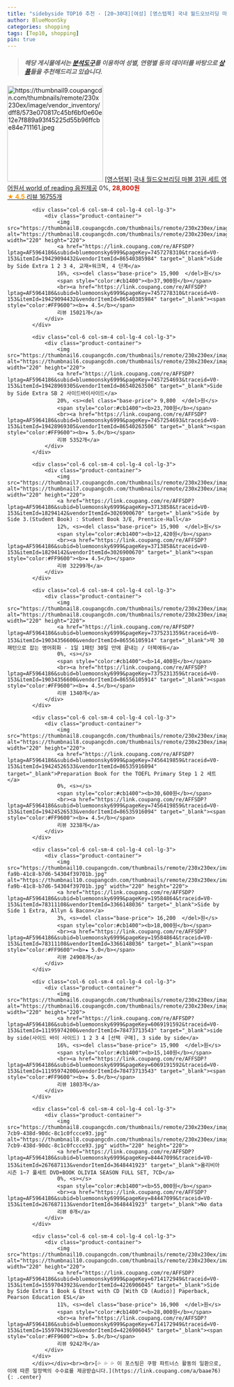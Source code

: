 ```yaml
---
title: "sidebyside TOP10 추천 - [20~30대][여성] [영스텝북] 국내 월드오브리딩 마블 31권 세트 영어원서 world of reading 음원제공"
author: BlueMoonSky
categories: shopping
tags: [Top10, shopping]
pin: true
---
```


> ##### 해당 게시물에서는 [**분석도구**](https://itemscout.io/)를 이용하여 **성별**, **연령별** 등의 데이터를 바탕으로 [**상품**](https://link.coupang.com/a/baae76)들을 추천해드리고 있습니다.
<div class="container"><div class="row">
            <div class="col-6 col-sm-4 col-lg-4 col-lg-3">
                <div class="product-container">
                    <img src="https://thumbnail9.coupangcdn.com/thumbnails/remote/230x230ex/image/vendor_inventory/dff8/573e070817c45bf6bf0e60e12e7f889a93f45225d55b96ffcbe84e711161.jpeg" alt="https://thumbnail9.coupangcdn.com/thumbnails/remote/230x230ex/image/vendor_inventory/dff8/573e070817c45bf6bf0e60e12e7f889a93f45225d55b96ffcbe84e711161.jpeg" width="220" height="220">
                    <a href="https://link.coupang.com/re/AFFSDP?lptag=AF5964186&subid=bluemoonsky6999&pageKey=6640826884&traceid=V0-153&itemId=15179946466&vendorItemId=82401224140" target="_blank">[영스텝북] 국내 월드오브리딩 마블 31권 세트 영어원서 world of reading 음원제공</a>
                    0%, <s></s> 
                    <span style="color:#cb1400"><b>28,800원</b></span>
                    <br><a href="https://link.coupang.com/re/AFFSDP?lptag=AF5964186&subid=bluemoonsky6999&pageKey=6640826884&traceid=V0-153&itemId=15179946466&vendorItemId=82401224140" target="_blank"><span style="color:#FF9600"><b>★ 4.5</b></span>
                    리뷰 16755개</a>
                </div>
            </div>
            
            <div class="col-6 col-sm-4 col-lg-4 col-lg-3">
                <div class="product-container">
                    <img src="https://thumbnail8.coupangcdn.com/thumbnails/remote/230x230ex/image/vendor_inventory/4225/d606f6be762047da4273a044b5ba1b07aebbeb4f1c6ab40b6a0876b8463b.png" alt="https://thumbnail8.coupangcdn.com/thumbnails/remote/230x230ex/image/vendor_inventory/4225/d606f6be762047da4273a044b5ba1b07aebbeb4f1c6ab40b6a0876b8463b.png" width="220" height="220">
                    <a href="https://link.coupang.com/re/AFFSDP?lptag=AF5964186&subid=bluemoonsky6999&pageKey=7457278310&traceid=V0-153&itemId=19429094432&vendorItemId=86540385984" target="_blank">Side by Side Extra 1 2 3 4, 교재+워크북, 4 단계</a>
                    16%, <s><del class="base-price"> 15,900  </del>원</s> 
                    <span style="color:#cb1400"><b>37,900원</b></span>
                    <br><a href="https://link.coupang.com/re/AFFSDP?lptag=AF5964186&subid=bluemoonsky6999&pageKey=7457278310&traceid=V0-153&itemId=19429094432&vendorItemId=86540385984" target="_blank"><span style="color:#FF9600"><b>★ 4.5</b></span>
                    리뷰 15021개</a>
                </div>
            </div>
            
            <div class="col-6 col-sm-4 col-lg-4 col-lg-3">
                <div class="product-container">
                    <img src="https://thumbnail6.coupangcdn.com/thumbnails/remote/230x230ex/image/vendor_inventory/0ec1/dedf7fc4cb07033b63915feac052747bf281af453b90285f6f8b4113def3.jpg" alt="https://thumbnail6.coupangcdn.com/thumbnails/remote/230x230ex/image/vendor_inventory/0ec1/dedf7fc4cb07033b63915feac052747bf281af453b90285f6f8b4113def3.jpg" width="220" height="220">
                    <a href="https://link.coupang.com/re/AFFSDP?lptag=AF5964186&subid=bluemoonsky6999&pageKey=7457254693&traceid=V0-153&itemId=19428969305&vendorItemId=86540263506" target="_blank">Side by Side Extra SB 2 사이드바이사이드</a>
                    20%, <s><del class="base-price"> 9,800  </del>원</s> 
                    <span style="color:#cb1400"><b>23,700원</b></span>
                    <br><a href="https://link.coupang.com/re/AFFSDP?lptag=AF5964186&subid=bluemoonsky6999&pageKey=7457254693&traceid=V0-153&itemId=19428969305&vendorItemId=86540263506" target="_blank"><span style="color:#FF9600"><b>★ 5.0</b></span>
                    리뷰 5352개</a>
                </div>
            </div>
            
            <div class="col-6 col-sm-4 col-lg-4 col-lg-3">
                <div class="product-container">
                    <img src="https://thumbnail7.coupangcdn.com/thumbnails/remote/230x230ex/image/vendor_inventory/f0a0/fbd0cc569711818bbad134bbb89a5b60a4d02b180d76bf36bbb5c6bea53d.png" alt="https://thumbnail7.coupangcdn.com/thumbnails/remote/230x230ex/image/vendor_inventory/f0a0/fbd0cc569711818bbad134bbb89a5b60a4d02b180d76bf36bbb5c6bea53d.png" width="220" height="220">
                    <a href="https://link.coupang.com/re/AFFSDP?lptag=AF5964186&subid=bluemoonsky6999&pageKey=3713858&traceid=V0-153&itemId=18294142&vendorItemId=3026900670" target="_blank">Side by Side 3.(Student Book) : Student Book 3/E, Prentice-Hall</a>
                    12%, <s><del class="base-price"> 15,900  </del>원</s> 
                    <span style="color:#cb1400"><b>12,420원</b></span>
                    <br><a href="https://link.coupang.com/re/AFFSDP?lptag=AF5964186&subid=bluemoonsky6999&pageKey=3713858&traceid=V0-153&itemId=18294142&vendorItemId=3026900670" target="_blank"><span style="color:#FF9600"><b>★ 4.5</b></span>
                    리뷰 32299개</a>
                </div>
            </div>
            
            <div class="col-6 col-sm-4 col-lg-4 col-lg-3">
                <div class="product-container">
                    <img src="https://thumbnail8.coupangcdn.com/thumbnails/remote/230x230ex/image/vendor_inventory/a28b/ee920cc3bcb04725d899012496c2dd4af6cfb5ac45ded59186dd86ddbe77.png" alt="https://thumbnail8.coupangcdn.com/thumbnails/remote/230x230ex/image/vendor_inventory/a28b/ee920cc3bcb04725d899012496c2dd4af6cfb5ac45ded59186dd86ddbe77.png" width="220" height="220">
                    <a href="https://link.coupang.com/re/AFFSDP?lptag=AF5964186&subid=bluemoonsky6999&pageKey=7375231359&traceid=V0-153&itemId=19034356600&vendorItemId=86556105914" target="_blank">딱 30패턴으로 잡는 영어회화 - 1일 1패턴 30일 만에 끝내는 / 더북에듀</a>
                    0%, <s></s> 
                    <span style="color:#cb1400"><b>14,400원</b></span>
                    <br><a href="https://link.coupang.com/re/AFFSDP?lptag=AF5964186&subid=bluemoonsky6999&pageKey=7375231359&traceid=V0-153&itemId=19034356600&vendorItemId=86556105914" target="_blank"><span style="color:#FF9600"><b>★ 4.5</b></span>
                    리뷰 1340개</a>
                </div>
            </div>
            
            <div class="col-6 col-sm-4 col-lg-4 col-lg-3">
                <div class="product-container">
                    <img src="https://thumbnail8.coupangcdn.com/thumbnails/remote/230x230ex/image/vendor_inventory/74bb/043faeb6eec5be363bf415d214aa7a0832e0d2bd5cf6bd57a31d49658541.png" alt="https://thumbnail8.coupangcdn.com/thumbnails/remote/230x230ex/image/vendor_inventory/74bb/043faeb6eec5be363bf415d214aa7a0832e0d2bd5cf6bd57a31d49658541.png" width="220" height="220">
                    <a href="https://link.coupang.com/re/AFFSDP?lptag=AF5964186&subid=bluemoonsky6999&pageKey=7456419859&traceid=V0-153&itemId=19424526533&vendorItemId=86535916094" target="_blank">Preparation Book for the TOEFL Primary Step 1 2 세트</a>
                    0%, <s></s> 
                    <span style="color:#cb1400"><b>30,600원</b></span>
                    <br><a href="https://link.coupang.com/re/AFFSDP?lptag=AF5964186&subid=bluemoonsky6999&pageKey=7456419859&traceid=V0-153&itemId=19424526533&vendorItemId=86535916094" target="_blank"><span style="color:#FF9600"><b>★ 4.5</b></span>
                    리뷰 3238개</a>
                </div>
            </div>
            
            <div class="col-6 col-sm-4 col-lg-4 col-lg-3">
                <div class="product-container">
                    <img src="https://thumbnail10.coupangcdn.com/thumbnails/remote/230x230ex/image/retail/images/2017/10/26/16/1/e5ca2ae4-fa9b-41c8-b7d6-54304f39701b.jpg" alt="https://thumbnail10.coupangcdn.com/thumbnails/remote/230x230ex/image/retail/images/2017/10/26/16/1/e5ca2ae4-fa9b-41c8-b7d6-54304f39701b.jpg" width="220" height="220">
                    <a href="https://link.coupang.com/re/AFFSDP?lptag=AF5964186&subid=bluemoonsky6999&pageKey=19584864&traceid=V0-153&itemId=78311108&vendorItemId=3366148036" target="_blank">Side by Side 1 Extra, Allyn & Bacon</a>
                    3%, <s><del class="base-price"> 16,200  </del>원</s> 
                    <span style="color:#cb1400"><b>18,000원</b></span>
                    <br><a href="https://link.coupang.com/re/AFFSDP?lptag=AF5964186&subid=bluemoonsky6999&pageKey=19584864&traceid=V0-153&itemId=78311108&vendorItemId=3366148036" target="_blank"><span style="color:#FF9600"><b>★ 5.0</b></span>
                    리뷰 24908개</a>
                </div>
            </div>
            
            <div class="col-6 col-sm-4 col-lg-4 col-lg-3">
                <div class="product-container">
                    <img src="https://thumbnail6.coupangcdn.com/thumbnails/remote/230x230ex/image/vendor_inventory/0277/ddd1360895ed67ebffd1ad51730dc0e4088bd6ff0fb48cc2c8862305e7e4.jpg" alt="https://thumbnail6.coupangcdn.com/thumbnails/remote/230x230ex/image/vendor_inventory/0277/ddd1360895ed67ebffd1ad51730dc0e4088bd6ff0fb48cc2c8862305e7e4.jpg" width="220" height="220">
                    <a href="https://link.coupang.com/re/AFFSDP?lptag=AF5964186&subid=bluemoonsky6999&pageKey=6069191592&traceid=V0-153&itemId=11195974200&vendorItemId=78473713543" target="_blank">side by side(사이드 바이 사이드) 1 2 3 4 [선택 구매], 3 side by side</a>
                    16%, <s><del class="base-price"> 15,900  </del>원</s> 
                    <span style="color:#cb1400"><b>15,140원</b></span>
                    <br><a href="https://link.coupang.com/re/AFFSDP?lptag=AF5964186&subid=bluemoonsky6999&pageKey=6069191592&traceid=V0-153&itemId=11195974200&vendorItemId=78473713543" target="_blank"><span style="color:#FF9600"><b>★ 5.0</b></span>
                    리뷰 1803개</a>
                </div>
            </div>
            
            <div class="col-6 col-sm-4 col-lg-4 col-lg-3">
                <div class="product-container">
                    <img src="https://thumbnail8.coupangcdn.com/thumbnails/remote/230x230ex/image/retail/images/2018/04/20/17/9/6a0d5d09-7cb9-438d-90dc-8c1c0fccce93.jpg" alt="https://thumbnail8.coupangcdn.com/thumbnails/remote/230x230ex/image/retail/images/2018/04/20/17/9/6a0d5d09-7cb9-438d-90dc-8c1c0fccce93.jpg" width="220" height="220">
                    <a href="https://link.coupang.com/re/AFFSDP?lptag=AF5964186&subid=bluemoonsky6999&pageKey=84447099&traceid=V0-153&itemId=267687113&vendorItemId=3648441923" target="_blank">올리비아 시즌 1~7 풀세트 DVD+BOOK OLIVIA SEASON FULL SET, 7CD</a>
                    0%, <s></s> 
                    <span style="color:#cb1400"><b>55,000원</b></span>
                    <br><a href="https://link.coupang.com/re/AFFSDP?lptag=AF5964186&subid=bluemoonsky6999&pageKey=84447099&traceid=V0-153&itemId=267687113&vendorItemId=3648441923" target="_blank">No data
                    리뷰 0개</a>
                </div>
            </div>
            
            <div class="col-6 col-sm-4 col-lg-4 col-lg-3">
                <div class="product-container">
                    <img src="https://thumbnail10.coupangcdn.com/thumbnails/remote/230x230ex/image/vendor_inventory/0cf7/8c9c86e954ba60cba94232684576fe3abfe51f551757deb36411c4a39696.png" alt="https://thumbnail10.coupangcdn.com/thumbnails/remote/230x230ex/image/vendor_inventory/0cf7/8c9c86e954ba60cba94232684576fe3abfe51f551757deb36411c4a39696.png" width="220" height="220">
                    <a href="https://link.coupang.com/re/AFFSDP?lptag=AF5964186&subid=bluemoonsky6999&pageKey=6714172949&traceid=V0-153&itemId=15597043923&vendorItemId=4226906045" target="_blank">Side by Side Extra 1 Book & Etext with CD [With CD (Audio)] Paperback, Pearson Education ESL</a>
                    11%, <s><del class="base-price"> 16,900  </del>원</s> 
                    <span style="color:#cb1400"><b>28,000원</b></span>
                    <br><a href="https://link.coupang.com/re/AFFSDP?lptag=AF5964186&subid=bluemoonsky6999&pageKey=6714172949&traceid=V0-153&itemId=15597043923&vendorItemId=4226906045" target="_blank"><span style="color:#FF9600"><b>★ 5.0</b></span>
                    리뷰 9242개</a>
                </div>
            </div>
            </div></div><br><br>[💦 💦 💦 이 포스팅은 쿠팡 파트너스 활동의 일환으로, 이에 따른 일정액의 수수료를 제공받습니다.](https://link.coupang.com/a/baae76){: .center}